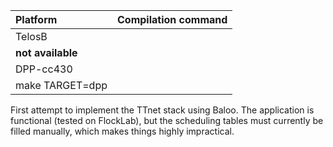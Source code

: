 |Platform| Compilation command |
|:---|:---|
|TelosB 
  | __not available__ |
|DPP-cc430 
  | make TARGET=dpp |

First attempt to implement the TTnet stack using Baloo.
The application is functional (tested on FlockLab), but the scheduling tables must currently be filled manually, which makes things highly impractical.
